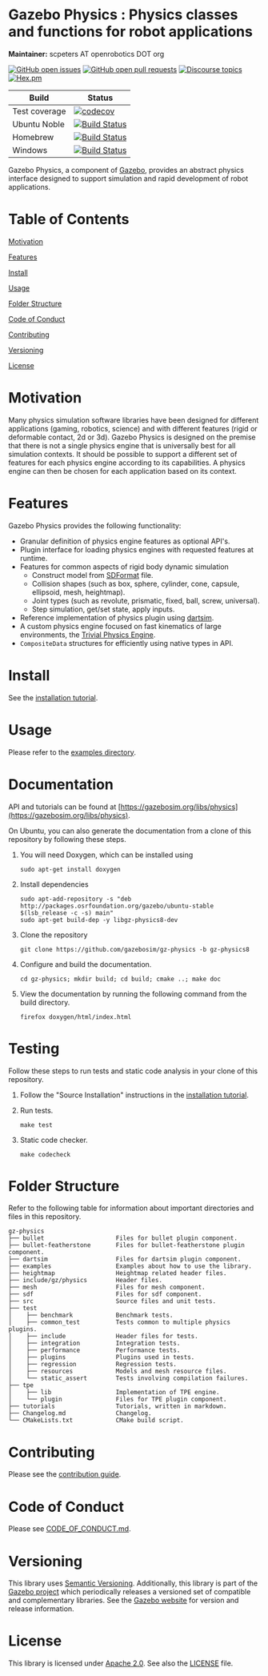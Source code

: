 # Gazebo Physics : Physics classes and functions for robot applications

**Maintainer:** scpeters AT openrobotics DOT org

[![GitHub open issues](https://img.shields.io/github/issues-raw/gazebosim/gz-physics.svg)](https://github.com/gazebosim/gz-physics/issues)
[![GitHub open pull requests](https://img.shields.io/github/issues-pr-raw/gazebosim/gz-physics.svg)](https://github.com/gazebosim/gz-physics/pulls)
[![Discourse topics](https://img.shields.io/discourse/https/community.gazebosim.org/topics.svg)](https://community.gazebosim.org)
[![Hex.pm](https://img.shields.io/hexpm/l/plug.svg)](https://www.apache.org/licenses/LICENSE-2.0)

Build | Status
-- | --
Test coverage | [![codecov](https://codecov.io/gh/gazebosim/gz-physics/tree/gz-physics8/graph/badge.svg)](https://codecov.io/gh/gazebosim/gz-physics/tree/gz-physics8)
Ubuntu Noble  | [![Build Status](https://build.osrfoundation.org/buildStatus/icon?job=gz_physics-ci-gz-physics8-noble-amd64)](https://build.osrfoundation.org/job/gz_physics-ci-gz-physics8-noble-amd64)
Homebrew      | [![Build Status](https://build.osrfoundation.org/buildStatus/icon?job=gz_physics-ci-gz-physics8-homebrew-amd64)](https://build.osrfoundation.org/job/gz_physics-ci-gz-physics8-homebrew-amd64)
Windows       | [![Build Status](https://build.osrfoundation.org/buildStatus/icon?job=gz_physics-8-clowin)](https://build.osrfoundation.org/job/gz_physics-8-clowin)

Gazebo Physics, a component of [Gazebo](https://gazebosim.org), provides an abstract physics interface
designed to support simulation and rapid development of robot applications.

# Table of Contents

[Motivation](#motivation)

[Features](#features)

[Install](#install)

[Usage](#usage)

[Folder Structure](#folder-structure)

[Code of Conduct](#code-of-conduct)

[Contributing](#code-of-contributing)

[Versioning](#versioning)

[License](#license)

# Motivation

Many physics simulation software libraries have been designed for different
applications (gaming, robotics, science) and with different features
(rigid or deformable contact, 2d or 3d).
Gazebo Physics is designed on the premise that there is not a single physics
engine that is universally best for all simulation contexts.
It should be possible to support a different set of features
for each physics engine according to its capabilities.
A physics engine can then be chosen for each application
based on its context.

# Features

Gazebo Physics provides the following functionality:

* Granular definition of physics engine features as optional API's.
* Plugin interface for loading physics engines with requested features
  at runtime.
* Features for common aspects of rigid body dynamic simulation
    - Construct model from [SDFormat](http://sdformat.org/) file.
    - Collision shapes (such as box, sphere, cylinder, cone, capsule, ellipsoid, mesh, heightmap).
    - Joint types (such as revolute, prismatic, fixed, ball, screw, universal).
    - Step simulation, get/set state, apply inputs.
* Reference implementation of physics plugin using
  [dartsim](http://dartsim.github.io/).
* A custom physics engine focused on fast kinematics of large environments, the
  [Trivial Physics Engine](https://community.gazebosim.org/t/announcing-new-physics-engine-tpe-trivial-physics-engine/629).
* `CompositeData` structures for efficiently using native types in API.

# Install

See the [installation tutorial](https://gazebosim.org/api/physics/8/installation.html).

# Usage

Please refer to the [examples directory](https://github.com/gazebosim/gz-physics/raw/gz-physics8/examples/).

# Documentation

API and tutorials can be found at [https://gazebosim.org/libs/physics](https://gazebosim.org/libs/physics).

On Ubuntu, you can also generate the documentation from a clone of this repository by following these steps.

1. You will need Doxygen, which can be installed using

    ```
    sudo apt-get install doxygen
    ```

2. Install dependencies
   ```
   sudo apt-add-repository -s "deb http://packages.osrfoundation.org/gazebo/ubuntu-stable $(lsb_release -c -s) main"
   sudo apt-get build-dep -y libgz-physics8-dev
   ```

3. Clone the repository

    ```
    git clone https://github.com/gazebosim/gz-physics -b gz-physics8
    ```

4. Configure and build the documentation.

    ```
    cd gz-physics; mkdir build; cd build; cmake ..; make doc
    ```

5. View the documentation by running the following command from the build directory.

    ```
    firefox doxygen/html/index.html
    ```

# Testing

Follow these steps to run tests and static code analysis in your clone of this repository.

1. Follow the "Source Installation" instructions in the [installation tutorial](https://gazebosim.org/api/physics/8/installation.html).

2. Run tests.

    ```
    make test
    ```

3. Static code checker.

    ```
    make codecheck
    ```

# Folder Structure

Refer to the following table for information about important directories and files in this repository.

```
gz-physics
├── bullet                    Files for bullet plugin component.
├── bullet-featherstone       Files for bullet-featherstone plugin component.
├── dartsim                   Files for dartsim plugin component.
├── examples                  Examples about how to use the library.
├── heightmap                 Heightmap related header files.
├── include/gz/physics        Header files.
├── mesh                      Files for mesh component.
├── sdf                       Files for sdf component.
├── src                       Source files and unit tests.
├── test
│    ├── benchmark            Benchmark tests.
│    ├── common_test          Tests common to multiple physics plugins.
│    ├── include              Header files for tests.
│    ├── integration          Integration tests.
│    ├── performance          Performance tests.
│    ├── plugins              Plugins used in tests.
│    ├── regression           Regression tests.
│    ├── resources            Models and mesh resource files.
│    └── static_assert        Tests involving compilation failures.
├── tpe
│    ├── lib                  Implementation of TPE engine.
│    └── plugin               Files for TPE plugin component.
├── tutorials                 Tutorials, written in markdown.
├── Changelog.md              Changelog.
└── CMakeLists.txt            CMake build script.
```
# Contributing

Please see the [contribution guide](https://gazebosim.org/docs/all/contributing).

# Code of Conduct

Please see
[CODE\_OF\_CONDUCT.md](https://github.com/gazebosim/gz-sim/blob/main/CODE_OF_CONDUCT.md).

# Versioning

This library uses [Semantic Versioning](https://semver.org/). Additionally, this library is part of the [Gazebo project](https://gazebosim.org) which periodically releases a versioned set of compatible and complementary libraries. See the [Gazebo website](https://gazebosim.org) for version and release information.

# License

This library is licensed under [Apache 2.0](https://www.apache.org/licenses/LICENSE-2.0). See also the [LICENSE](https://github.com/gazebosim/gz-physics/blob/main/LICENSE) file.
